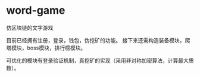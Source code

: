 # word-game
仿区块链的文字游戏

目前已经拥有注册，登录，钱包，伪挖矿的功能。
接下来还需构造装备模块，爬塔模块，boss模块，排行榜模块。

可优化的模块有登录验证机制，真挖矿的实现（采用非对称加密算法，计算最大质数）。
